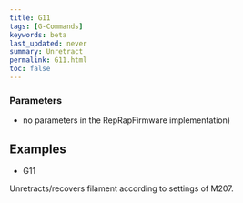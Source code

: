 ```yaml
---
title: G11
tags: [G-Commands] 
keywords: beta 
last_updated: never 
summary: Unretract 
permalink: G11.html
toc: false 
---
```



### Parameters

* no parameters in the RepRapFirmware implementation)

## Examples

* G11

Unretracts/recovers filament according to settings of M207.


